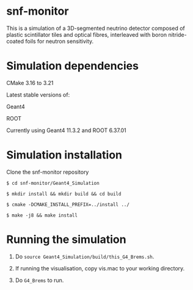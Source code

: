 # snf-monitor

This is a simulation of a 3D-segmented neutrino detector composed of plastic scintillator tiles and optical fibres, interleaved with boron nitride-coated foils for neutron sensitivity.

# Simulation dependencies

CMake 3.16 to 3.21

Latest stable versions of:

Geant4

ROOT

Currently using Geant4 11.3.2 and ROOT 6.37.01

# Simulation installation

Clone the snf-monitor repository

```$ cd snf-monitor/Geant4_Simulation```

```$ mkdir install && mkdir build && cd build```

```$ cmake -DCMAKE_INSTALL_PREFIX=../install ../```

```$ make -j8 && make install```

# Running the simulation

1. Do ```source Geant4_Simulation/build/this_G4_Brems.sh```.

2. If running the visualisation, copy vis.mac to your working directory.

3. Do ```G4_Brems``` to run.
